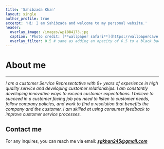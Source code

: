 ```yaml
---
title: 'Sahibzada Khan'
layout: single
author_profile: true
excerpt: 'Hi! I am Sahibzada and welcome to my personal website.'
header:
  overlay_image: /images/wp1884173.jpg
  caption: "Photo credit: [**wallpaper safari**](https://wallpapercave.com/w/wp1884173)"
  overlay_filter: 0.5 # same as adding an opacity of 0.5 to a black background
---
```


# About me


---


*I am a customer Service Representative with 6+ years of experience in high quality service and developing customer relationships. I am constantly developing innovative ways to exceed customer expectations. I believe to succeed in a customer facing job you need to listen to customer needs, follow company policies, and work to find a resolution that benefits the company and the customer. I am skilled at using consumer feedback to improve customer service processes.*


## Contact me

For any inquires, you can reach me via email: **_[sgkhan245@gmail.com](mailto:sgkhan245@gmail.com)_**





